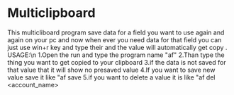 # Multiclipboard
This multicliboard program save data for a field  you want to use again and again on your pc and now when ever you need data for that field you can just use win+r key and type their and the value will automatically get copy .
USAGE:\n
1.Open the run and type the program name "af"
2.Than type the thing you want to get copied to your clipboard
3.if the data is not saved for that value that it will show no presaved value
4.If you want to save new value save it like "af save <account> <value>
5.if you want to delete a value it is like "af del <account_name>
